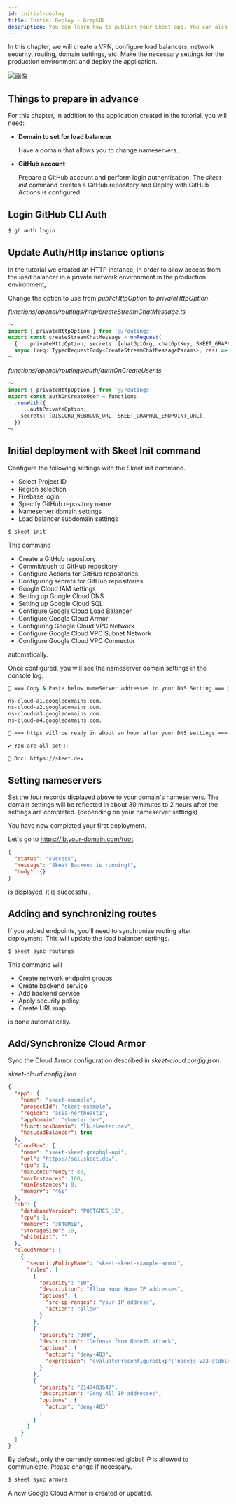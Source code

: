 ```yaml
---
id: initial-deploy
title: Initial Deploy - GraphQL
description: You can learn how to publish your Skeet app. You can also set deploy for each Commit with GitHub Actions with a single command.
---
```


In this chapter, we will create a VPN, configure load balancers, network security, routing, domain settings, etc.
Make the necessary settings for the production environment and deploy the application.

![画像](https://storage.googleapis.com/skeet-assets/animation/skeet-init-production.gif)

## Things to prepare in advance

For this chapter, in addition to the application created in the tutorial, you will need:

- **Domain to set for load balancer**

  Have a domain that allows you to change nameservers.

- **GitHub account**

  Prepare a GitHub account and perform login authentication.
  The _skeet init_ command creates a GitHub repository and
  Deploy with GitHub Actions is configured.

## Login GitHub CLI Auth

```bash
$ gh auth login
```

## Update Auth/Http instance options

In the tutorial we created an HTTP instance,
In order to allow access from the load balancer in a private network environment in the production environment,

Change the option to use from _publicHttpOption_ to _privateHttpOption_.

_functions/openai/routings/http/createStreamChatMessage.ts_

```typescript
〜
import { privateHttpOption } from '@/routings'
export const createStreamChatMessage = onRequest(
  { ...privateHttpOption, secrets: [chatGptOrg, chatGptKey, SKEET_GRAPHQL_ENDPOINT_URL] },
  async (req: TypedRequestBody<CreateStreamChatMessageParams>, res) => {
〜
```

_functions/openai/routings/auth/authOnCreateUser.ts_

```typescript
〜
import { privateHttpOption } from '@/routings'
export const authOnCreateUser = functions
  .runWith({
    ...authPrivateOption,
    secrets: [DISCORD_WEBHOOK_URL, SKEET_GRAPHQL_ENDPOINT_URL],
  })
〜
```

## Initial deployment with Skeet Init command

Configure the following settings with the Skeet init command.

- Select Project ID
- Region selection
- Firebase login
- Specify GitHub repository name
- Nameserver domain settings
- Load balancer subdomain settings

```bash
$ skeet init
```

This command

- Create a GitHub repository
- Commit/push to GitHub repository
- Configure Actions for GitHub repositories
- Configuring secrets for GitHub repositories
- Google Cloud IAM settings
- Setting up Google Cloud DNS
- Setting up Google Cloud SQL
- Configure Google Cloud Load Balancer
- Configure Google Cloud Armor
- Configuring Google Cloud VPC Network
- Configure Google Cloud VPC Subnet Network
- Configure Google Cloud VPC Connector

automatically.

Once configured, you will see the nameserver domain settings in the console log.

```bash
🚸 === Copy & Paste below nameServer addresses to your DNS Setting === 🚸

ns-cloud-a1.googledomains.com.
ns-cloud-a2.googledomains.com.
ns-cloud-a3.googledomains.com.
ns-cloud-a4.googledomains.com.

👷 === https will be ready in about an hour after your DNS settings === 👷

✔ You are all set 🎉

📗 Doc: https://skeet.dev
```

## Setting nameservers

Set the four records displayed above to your domain's nameservers.
The domain settings will be reflected in about 30 minutes to 2 hours after the settings are completed. (depending on your nameserver settings)

You have now completed your first deployment.

Let's go to https://lb.your-domain.com/root.

```json
{
  "status": "success",
  "message": "Skeet Backend is running!",
  "body": {}
}
```

is displayed, it is successful.

## Adding and synchronizing routes

If you added endpoints, you'll need to synchronize routing after deployment.
This will update the load balancer settings.

```bash
$ skeet sync routings
```

This command will

- Create network endpoint groups
- Create backend service
- Add backend service
- Apply security policy
- Create URL map

is done automatically.

## Add/Synchronize Cloud Armor

Sync the Cloud Armor configuration described in _skeet-cloud.config.json_.

_skeet-cloud.config.json_

```json
{
  "app": {
    "name": "skeet-example",
    "projectId": "skeet-example",
    "region": "asia-northeast1",
    "appDomain": "skeeter.dev",
    "functionsDomain": "lb.skeeter.dev",
    "hasLoadBalancer": true
  },
  "cloudRun": {
    "name": "skeet-skeet-graphql-api",
    "url": "https://sql.skeet.dev",
    "cpu": 1,
    "maxConcurrency": 80,
    "maxInstances": 100,
    "minInstances": 0,
    "memory": "4Gi"
  },
  "db": {
    "databaseVersion": "POSTGRES_15",
    "cpu": 1,
    "memory": "3840MiB",
    "storageSize": 10,
    "whiteList": ""
  },
  "cloudArmor": [
    {
      "securityPolicyName": "skeet-skeet-example-armor",
      "rules": [
        {
          "priority": "10",
          "description": "Allow Your Home IP addresses",
          "options": {
            "src-ip-ranges": "your IP address",
            "action": "allow"
          }
        },
        {
          "priority": "300",
          "description": "Defense from NodeJS attack",
          "options": {
            "action": "deny-403",
            "expression": "evaluatePreconfiguredExpr('nodejs-v33-stable')"
          }
        },
        {
          "priority": "2147483647",
          "description": "Deny All IP addresses",
          "options": {
            "action": "deny-403"
          }
        }
      ]
    }
  ]
}
```

By default, only the currently connected global IP is allowed to communicate.
Please change if necessary.

```bash
$ skeet sync armors
```

A new Google Cloud Armor is created or updated.
